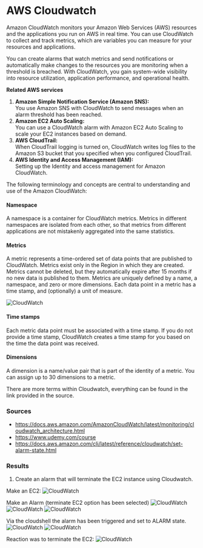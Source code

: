 # AWS Cloudwatch 
Amazon CloudWatch monitors your Amazon Web Services (AWS) resources and the applications you run on AWS in real time. You can use CloudWatch to collect and track metrics, which are variables you can measure for your resources and applications.

You can create alarms that watch metrics and send notifications or automatically make changes to the resources you are monitoring when a threshold is breached. With CloudWatch, you gain system-wide visibility into resource utilization, application performance, and operational health.

__Related AWS services__ 

1. __Amazon Simple Notification Service (Amazon SNS):__  
 You use Amazon SNS with CloudWatch to send messages when an alarm threshold has been reached.
 2. __Amazon EC2 Auto Scaling:__   
 You can use a CloudWatch alarm with Amazon EC2 Auto Scaling to scale your EC2 instances based on demand.
 3. __AWS CloudTrail:__  
 When CloudTrail logging is turned on, CloudWatch writes log files to the Amazon S3 bucket that you specified when you configured CloudTrail.
 4. __AWS Identity and Access Management (IAM):__  
 Setting up the Identity and access management for Amazon CloudWatch.

The following terminology and concepts are central to understanding and use of the Amazon CloudWatch:  

#### Namespace
A namespace is a container for CloudWatch metrics. Metrics in different namespaces are isolated from each other, so that metrics from different applications are not mistakenly aggregated into the same statistics.

#### Metrics

A metric represents a time-ordered set of data points that are published to CloudWatch. Metrics exist only in the Region in which they are created. Metrics cannot be deleted, but they automatically expire after 15 months if no new data is published to them. Metrics are uniquely defined by a name, a namespace, and zero or more dimensions. Each data point in a metric has a time stamp, and (optionally) a unit of measure.

![CloudWatch](../00_includes/06_AWS_III/7.CloudWatchMetrics.png)  

#### Time stamps

Each metric data point must be associated with a time stamp.  If you do not provide a time stamp, CloudWatch creates a time stamp for you based on the time the data point was received.

#### Dimensions
A dimension is a name/value pair that is part of the identity of a metric. You can assign up to 30 dimensions to a metric. 

There are more terms within Cloudwatch, everything can be found in the link provided in the source. 

### Sources
* https://docs.aws.amazon.com/AmazonCloudWatch/latest/monitoring/cloudwatch_architecture.html 
* https://www.udemy.com/course 
* https://docs.aws.amazon.com/cli/latest/reference/cloudwatch/set-alarm-state.html 

### Results
1. Create an alarm that will terminate the EC2 instance using Cloudwatch.

Make an EC2: 
![CloudWatch](../00_includes/06_AWS_III/8.EC2Made.png) 

Make an Alarm (terminate EC2 option has been selected)
![CloudWatch](../00_includes/06_AWS_III/9.AlarmMetricCondi.png) 
![CloudWatch](../00_includes/06_AWS_III/10.AlarmConfig.png) 
![CloudWatch](../00_includes/06_AWS_III/11.AlarmCreated.png)   

Via the cloudshell the alarm has been triggered and set to ALARM state. 
![CloudWatch](../00_includes/06_AWS_III/12.AlarmSetinAlarm.png) 
![CloudWatch](../00_includes/06_AWS_III/13.HistoryAlarm.png)   

Reaction was to terminate the EC2: 
![CloudWatch](../00_includes/06_AWS_III/14.InstanceShutDown.png) 


